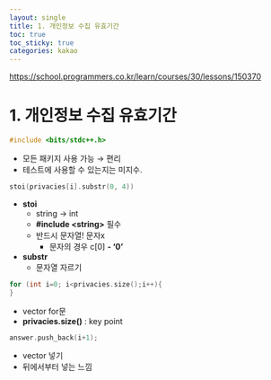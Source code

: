 ```yaml
---
layout: single
title: 1. 개인정보 수집 유효기간
toc: true
toc_sticky: true
categories: kakao
---
```


<https://school.programmers.co.kr/learn/courses/30/lessons/150370>

# 1. 개인정보 수집 유효기간

```cpp
#include <bits/stdc++.h>
```

- 모든 패키지 사용 가능 → 편리
- 테스트에 사용할 수 있는지는 미지수.

```cpp
stoi(privacies[i].substr(0, 4))
```

- **stoi**
    - string → int
    - **\#include \<string\>** 필수
    - 반드시 문자열! 문자x
        - 문자의 경우 c[0] **- ‘0’**
- **substr**
    - 문자열 자르기

```cpp
for (int i=0; i<privacies.size();i++){
}
```

- vector for문
- **privacies.size()** : key point

```cpp
answer.push_back(i+1);
```

- vector 넣기
- 뒤에서부터 넣는 느낌
